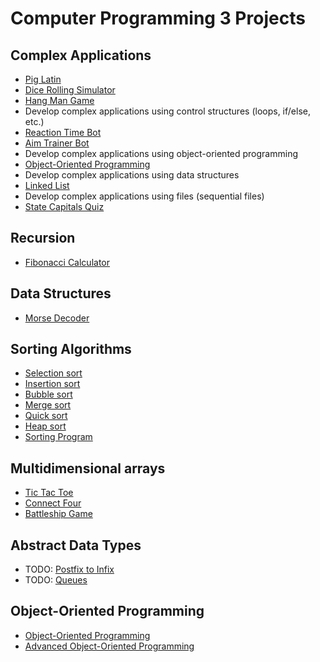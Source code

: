 # Computer Programming 3 Projects

## Complex Applications
* [Pig Latin](../projects/pig_latin.md)
* [Dice Rolling Simulator](./projects/dice_roller.md)
* [Hang Man Game](./projects/hang_man.md)
* Develop complex applications using control structures (loops, if/else, etc.)
* [Reaction Time Bot](./projects/human_benchmark_reaction.md)
* [Aim Trainer Bot](./projects/human_benchmark_aim.md)
* Develop complex applications using object-oriented programming
* [Object-Oriented Programming](./projects/basic_oop.md.md)
* Develop complex applications using data structures
* [Linked List](./projects/linked_list.md)
* Develop complex applications using files (sequential files)
* [State Capitals Quiz](./projects/state_capitals.md)

## Recursion
* [Fibonacci Calculator](./projects/fibonacci.md)

## Data Structures
* [Morse Decoder](./projects/morse_decoder.md)

## Sorting Algorithms
* [Selection sort](./projects/selection_sort.md)
* [Insertion sort](./projects/insertion_sort.md)
* [Bubble sort](./projects/bubble_sort.md)
* [Merge sort](./projects/merge_sort.md)
* [Quick sort](./projects/quick_sort.md)
* [Heap sort](./projects/heap_sort.md)
* [Sorting Program](./projects/sorting_algorithms.md)

## Multidimensional arrays
* [Tic Tac Toe](./projects/tic_tac_toe.md)
* [Connect Four](./projects/connect_four.md)
* [Battleship Game](./projects/battleship.md)

## Abstract Data Types
* TODO: [Postfix to Infix](./projects/postfix_infix.md)
* TODO: [Queues](./projects/queues.md)

## Object-Oriented Programming
* [Object-Oriented Programming](./projects/strand_one/basic_oop.md)
* [Advanced Object-Oriented Programming](./projects/adv_oop.md)
